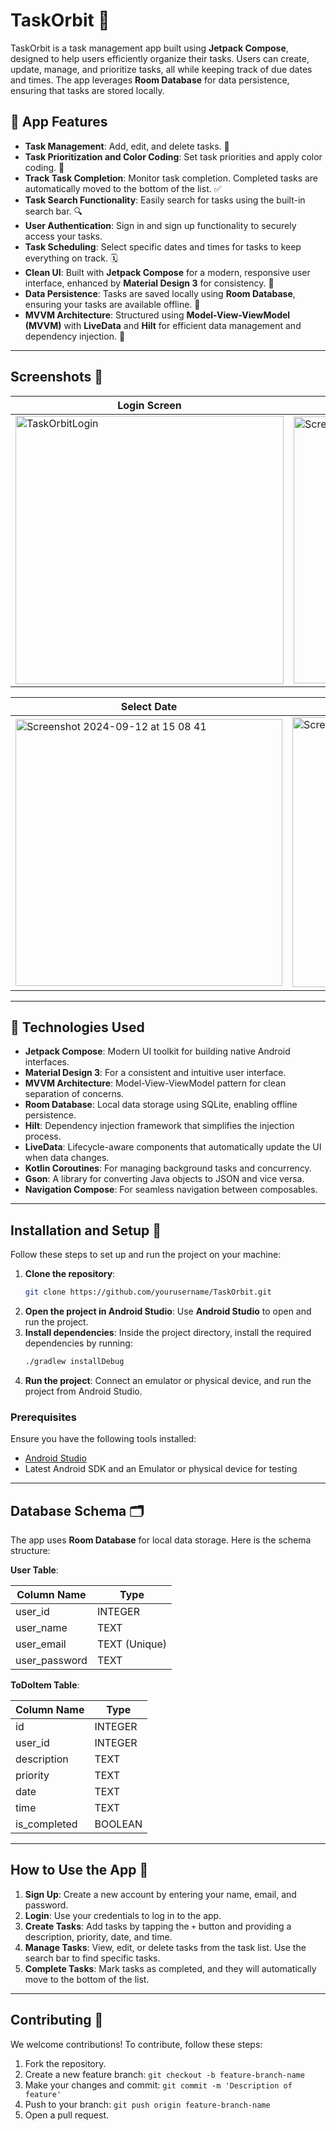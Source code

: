 # TaskOrbit 📝

TaskOrbit is a task management app built using **Jetpack Compose**, designed to help users efficiently organize their tasks. Users can create, update, manage, and prioritize tasks, all while keeping track of due dates and times. The app leverages **Room Database** for data persistence, ensuring that tasks are stored locally.

## 📱 App Features

- **Task Management**: Add, edit, and delete tasks. 📝
- **Task Prioritization and Color Coding**: Set task priorities and apply color coding. 🎨
- **Track Task Completion**: Monitor task completion. Completed tasks are automatically moved to the bottom of the list. ✅
- **Task Search Functionality**: Easily search for tasks using the built-in search bar. 🔍
- **User Authentication**: Sign in and sign up functionality to securely access your tasks.
- **Task Scheduling**: Select specific dates and times for tasks to keep everything on track. 🗓️
- **Clean UI**: Built with **Jetpack Compose** for a modern, responsive user interface, enhanced by **Material Design 3** for consistency. 🎨
- **Data Persistence**: Tasks are saved locally using **Room Database**, ensuring your tasks are available offline. 💾
- **MVVM Architecture**: Structured using **Model-View-ViewModel (MVVM)** with **LiveData** and **Hilt** for efficient data management and dependency injection. 📱

---

## Screenshots 📸

| Login Screen       | Register Screen    | Add New Item   |
|--------------------|--------------------|----------------|
| <img width="429" alt="TaskOrbitLogin" src="https://github.com/user-attachments/assets/93d9db05-3a23-45db-b834-2bf48e1beb29"> | <img width="427" alt="Screenshot 2024-09-12 at 15 43 47" src="https://github.com/user-attachments/assets/3eecc4b0-4b67-49e0-89fb-9a80dfc01acb"> |  <img width="429" alt="TaskOrbitRegister" src="https://github.com/user-attachments/assets/e969fdc0-c478-4827-96e6-d670a6a4b835"> |

| Select Date        | Select Time        | Task List       |
|--------------------|--------------------|-----------------|
|  <img width="427" alt="Screenshot 2024-09-12 at 15 08 41" src="https://github.com/user-attachments/assets/9eea35b3-6fb0-445e-872b-02c146497630"> |  <img width="432" alt="Screenshot 2024-09-12 at 15 08 30" src="https://github.com/user-attachments/assets/a5349704-9807-4694-8c79-9e727ef6ad32"> |<img width="433" alt="Screenshot 2024-09-12 at 16 17 11" src="https://github.com/user-attachments/assets/a0e51e8a-6994-4cbf-abfa-8adcb1ebf8de"> |

---

## 🚀 Technologies Used

- **Jetpack Compose**: Modern UI toolkit for building native Android interfaces.
- **Material Design 3**: For a consistent and intuitive user interface.
- **MVVM Architecture**: Model-View-ViewModel pattern for clean separation of concerns.
- **Room Database**: Local data storage using SQLite, enabling offline persistence.
- **Hilt**: Dependency injection framework that simplifies the injection process.
- **LiveData**: Lifecycle-aware components that automatically update the UI when data changes.
- **Kotlin Coroutines**: For managing background tasks and concurrency.
- **Gson**: A library for converting Java objects to JSON and vice versa.
- **Navigation Compose**: For seamless navigation between composables.

---

## Installation and Setup 🚀

Follow these steps to set up and run the project on your machine:

1. **Clone the repository**:
   ```bash
   git clone https://github.com/yourusername/TaskOrbit.git
   ```
2. **Open the project in Android Studio**:
   Use **Android Studio** to open and run the project.
3. **Install dependencies**:
   Inside the project directory, install the required dependencies by running:
   ```bash
   ./gradlew installDebug
   ```
4. **Run the project**:
   Connect an emulator or physical device, and run the project from Android Studio.

### Prerequisites

Ensure you have the following tools installed:

- [Android Studio](https://developer.android.com/studio)
- Latest Android SDK and an Emulator or physical device for testing

---

## Database Schema 🗂️

The app uses **Room Database** for local data storage. Here is the schema structure:

**User Table**:

| Column Name  | Type    |
|--------------|---------|
| user_id      | INTEGER |
| user_name    | TEXT    |
| user_email   | TEXT (Unique) |
| user_password| TEXT    |

**ToDoItem Table**:

| Column Name  | Type    |
|--------------|---------|
| id           | INTEGER |
| user_id      | INTEGER |
| description  | TEXT    |
| priority     | TEXT    |
| date         | TEXT    |
| time         | TEXT    |
| is_completed | BOOLEAN |

---

## How to Use the App 📲

1. **Sign Up**: Create a new account by entering your name, email, and password.
2. **Login**: Use your credentials to log in to the app.
3. **Create Tasks**: Add tasks by tapping the `+` button and providing a description, priority, date, and time.
4. **Manage Tasks**: View, edit, or delete tasks from the task list. Use the search bar to find specific tasks.
5. **Complete Tasks**: Mark tasks as completed, and they will automatically move to the bottom of the list.

---

## Contributing 🤝

We welcome contributions! To contribute, follow these steps:

1. Fork the repository.
2. Create a new feature branch: `git checkout -b feature-branch-name`
3. Make your changes and commit: `git commit -m 'Description of feature'`
4. Push to your branch: `git push origin feature-branch-name`
5. Open a pull request.



